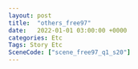 ```yaml
---
layout: post
title:  "others_free97"
date:   2022-01-01 03:00:00 +0000
categories: Etc
Tags: Story Etc
SceneCode: ["scene_free97_q1_s20"]
---
```

